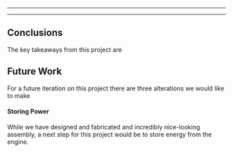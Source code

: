 -------------------

------------------
## Conclusions

The key takeaways from this project are

## Future Work
 For a future iteration on this project there are three alterations we would like to make

#### Storing Power
While we have designed and fabricated and incredibly nice-looking assembly, a next step for this project would be to store energy from the engine. 

